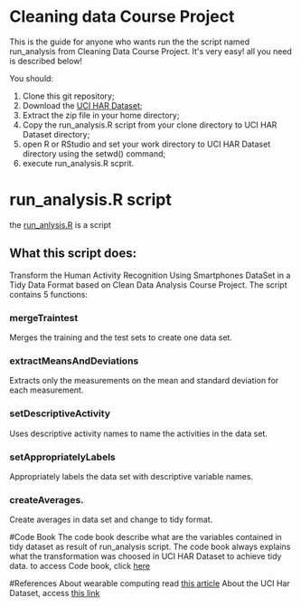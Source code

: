 Cleaning data Course Project
===========
This is the guide for anyone who wants run the the script named run_analysis from Cleaning Data Course Project.
It's very easy! all you need is described below!

You should:
1. Clone this git repository;
2. Download the [UCI HAR Dataset](https://d396qusza40orc.cloudfront.net/getdata%2Fprojectfiles%2FUCI%20HAR%20Dataset.zip);
3. Extract the zip file in your home directory;
4. Copy the run_analysis.R script from your clone directory to UCI HAR Dataset directory;
5. open R or RStudio and set your work directory to UCI HAR Dataset directory using the setwd() command;
6. execute run_analysis.R scprit.

# run_analysis.R script
the [run_anlysis.R](https://github.com/lglima2015/cleaning_data_project/blob/master/run_analysis.R) is a script 
## What this script does: 
Transform the Human Activity Recognition Using Smartphones DataSet in a Tidy Data Format based on Clean Data Analysis Course Project.
The script contains 5 functions: 
### mergeTraintest 
Merges the training and the test sets to create one data set.

### extractMeansAndDeviations
Extracts only the measurements on the mean and standard deviation for each measurement. 

### setDescriptiveActivity 
Uses descriptive activity names to name the activities in the data set.

### setAppropriatelyLabels
Appropriately labels the data set with descriptive variable names.

### createAverages.
Create averages in data set and change to tidy format.

#Code Book
The code book describe what are the variables contained in tidy dataset as result of run_analysis script.
The code book always explains what the transformation was choosed in UCI HAR Dataset to achieve tidy data.
to access Code book, click [here](https://github.com/lglima2015/cleaning_data_project/blob/master/run_analysis.R)

#References
About wearable computing read [this article](http://www.insideactivitytracking.com/data-science-activity-tracking-and-the-battle-for-the-worlds-top-sports-brand/)
About the UCI Har Dataset, access [this link](http://archive.ics.uci.edu/ml/datasets/Human+Activity+Recognition+Using+Smartphones)



